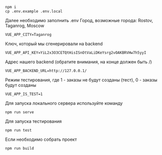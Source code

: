 ```
npm i
cp .env.example .env.local
```
Далее необходимо заполнить .env
Город, возможные города: Rostov, Taganrog, Moscow
```
VUE_APP_CITY=Taganrog
```
Ключ, который мы сгенерировали на backend
```
VUE_APP_API_KEY=YiL2x3O3CETQtHisISnOtVaLiDKeYsrg2vOAKBRVHw7h5yyI
```
Адрес нашего backend (обратите внимания, на конце должен быть /)
```
VUE_APP_BACKEND_URL=http://127.0.0.1/
```
Режим тестирования, где 1 - заказы не будут созданы (тест), 0 - заказы будут созданы
```
VUE_APP_IS_TEST=1
```
Для запуска локального сервера используйте команду
```
npm run serve
```
Для запуска тестирования
```
npm run test
```
Если необходимо собрать проект
```
npm run build
```